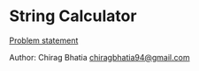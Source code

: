# String Calculator

[Problem statement](https://osherove.com/tdd-kata-1)

Author: Chirag Bhatia <chiragbhatia94@gmail.com>
